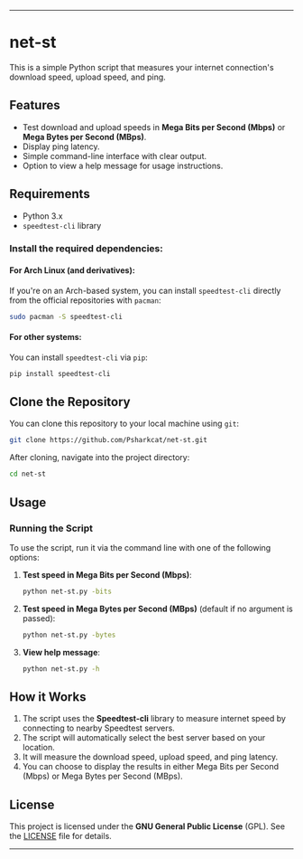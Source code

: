 
---

# net-st

This is a simple Python script that measures your internet connection's download speed, upload speed, and ping.

## Features
- Test download and upload speeds in **Mega Bits per Second (Mbps)** or **Mega Bytes per Second (MBps)**.
- Display ping latency.
- Simple command-line interface with clear output.
- Option to view a help message for usage instructions.

## Requirements

- Python 3.x
- `speedtest-cli` library

### Install the required dependencies:

#### For Arch Linux (and derivatives):

If you're on an Arch-based system, you can install `speedtest-cli` directly from the official repositories with `pacman`:

```bash
sudo pacman -S speedtest-cli
```

#### For other systems:

You can install `speedtest-cli` via `pip`:

```bash
pip install speedtest-cli
```

## Clone the Repository

You can clone this repository to your local machine using `git`:

```bash
git clone https://github.com/Psharkcat/net-st.git
```

After cloning, navigate into the project directory:

```bash
cd net-st
```

## Usage

### Running the Script

To use the script, run it via the command line with one of the following options:

1. **Test speed in Mega Bits per Second (Mbps)**:
   ```bash
   python net-st.py -bits
   ```

2. **Test speed in Mega Bytes per Second (MBps)** (default if no argument is passed):
   ```bash
   python net-st.py -bytes
   ```

3. **View help message**:
   ```bash
   python net-st.py -h
   ```

## How it Works

1. The script uses the **Speedtest-cli** library to measure internet speed by connecting to nearby Speedtest servers.
2. The script will automatically select the best server based on your location.
3. It will measure the download speed, upload speed, and ping latency.
4. You can choose to display the results in either Mega Bits per Second (Mbps) or Mega Bytes per Second (MBps).

## License

This project is licensed under the **GNU General Public License** (GPL). See the [LICENSE](LICENSE) file for details.

---
